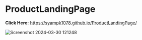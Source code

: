 # ProductLandingPage
**Click Here:** https://syampk1078.github.io/ProductLandingPage/

![Screenshot 2024-03-30 121248](https://github.com/Syampk1078/ProductLandingPage/assets/119304851/562a5329-0ef7-4cfa-82a2-c1bd4685a0d1)
